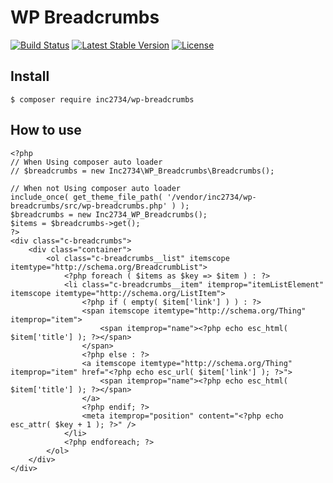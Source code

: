 # WP Breadcrumbs

[![Build Status](https://travis-ci.org/inc2734/wp-breadcrumbs.svg?branch=master)](https://travis-ci.org/inc2734/wp-breadcrumbs)
[![Latest Stable Version](https://poser.pugx.org/inc2734/wp-breadcrumbs/v/stable)](https://packagist.org/packages/inc2734/wp-breadcrumbs)
[![License](https://poser.pugx.org/inc2734/wp-breadcrumbs/license)](https://packagist.org/packages/inc2734/wp-breadcrumbs)

## Install
```
$ composer require inc2734/wp-breadcrumbs
```

## How to use
```
<?php
// When Using composer auto loader
// $breadcrumbs = new Inc2734\WP_Breadcrumbs\Breadcrumbs();

// When not Using composer auto loader
include_once( get_theme_file_path( '/vendor/inc2734/wp-breadcrumbs/src/wp-breadcrumbs.php' ) );
$breadcrumbs = new Inc2734_WP_Breadcrumbs();
$items = $breadcrumbs->get();
?>
<div class="c-breadcrumbs">
	<div class="container">
		<ol class="c-breadcrumbs__list" itemscope itemtype="http://schema.org/BreadcrumbList">
			<?php foreach ( $items as $key => $item ) : ?>
			<li class="c-breadcrumbs__item" itemprop="itemListElement" itemscope itemtype="http://schema.org/ListItem">
				<?php if ( empty( $item['link'] ) ) : ?>
				<span itemscope itemtype="http://schema.org/Thing" itemprop="item">
					<span itemprop="name"><?php echo esc_html( $item['title'] ); ?></span>
				</span>
				<?php else : ?>
				<a itemscope itemtype="http://schema.org/Thing" itemprop="item" href="<?php echo esc_url( $item['link'] ); ?>">
					<span itemprop="name"><?php echo esc_html( $item['title'] ); ?></span>
				</a>
				<?php endif; ?>
				<meta itemprop="position" content="<?php echo esc_attr( $key + 1 ); ?>" />
			</li>
			<?php endforeach; ?>
		</ol>
	</div>
</div>
```

